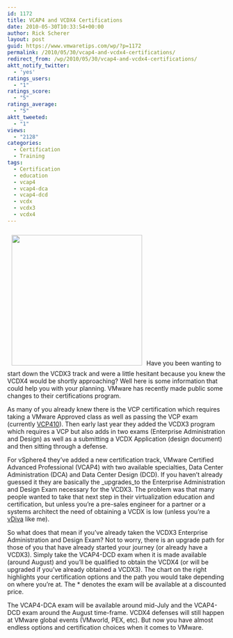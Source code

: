 ```yaml
---
id: 1172
title: VCAP4 and VCDX4 Certifications
date: 2010-05-30T10:33:54+00:00
author: Rick Scherer
layout: post
guid: https://www.vmwaretips.com/wp/?p=1172
permalink: /2010/05/30/vcap4-and-vcdx4-certifications/
redirect_from: /wp/2010/05/30/vcap4-and-vcdx4-certifications/
aktt_notify_twitter:
  - 'yes'
ratings_users:
  - "1"
ratings_score:
  - "5"
ratings_average:
  - "5"
aktt_tweeted:
  - "1"
views:
  - "2128"
categories:
  - Certification
  - Training
tags:
  - Certification
  - education
  - vcap4
  - vcap4-dca
  - vcap4-dcd
  - vcdx
  - vcdx3
  - vcdx4
---
```

[<img class="alignright size-full wp-image-1173" style="margin: 10px;" title="vcap4" src="https://www.vmwaretips.com/wp-content/uploads/2010/05/vcap4.png" alt="" width="300" srcset="https://www.vmwaretips.com/wp-content/uploads/2010/05/vcap4.png 406w, https://www.vmwaretips.com/wp-content/uploads/2010/05/vcap4-300x266.png 300w" sizes="(max-width: 406px) 100vw, 406px" />](https://www.vmwaretips.com/wp-content/uploads/2010/05/vcap4.png)Have you been wanting to start down the VCDX3 track and were a little hesitant because you knew the VCDX4 would be shortly approaching? Well here is some information that could help you with your planning. VMware has recently made public some changes to their certifications program.

As many of you already knew there is the VCP certification which requires taking a VMware Approved class as well as passing the VCP exam (currently <a href="https://www.vmwaretips.com/wp/2010/05/28/vmware-certified-professional-vsphere-4-study-guide/" target="_blank">VCP410</a>). Then early last year they added the VCDX3 program which requires a VCP but also adds in two exams (Enterprise Administration and Design) as well as a submitting a VCDX Application (design document) and then sitting through a defense.

For vSphere4 they&#8217;ve added a new certification track, VMware Certified Advanced Professional (VCAP4) with two available specialties, Data Center Administration (DCA) and Data Center Design (DCD). If you haven&#8217;t already guessed it they are basically the _upgrades_to the Enterprise Administration and Design Exam necessary for the VCDX3. The problem was that many people wanted to take that next step in their virtualization education and certification, but unless you&#8217;re a pre-sales engineer for a partner or a systems architect the need of obtaining a VCDX is low (unless you&#8217;re a <a href="http://www.2vcps.com/2010/05/25/you-might-be-a-vdiva-if/" target="_blank">vDiva</a> like me).

So what does that mean if you&#8217;ve already taken the VCDX3 Enterprise Administration and Design Exam? Not to worry, there is an upgrade path for those of you that have already started your journey (or already have a VCDX3). Simply take the VCAP4-DCD exam when it is made available (around August) and you&#8217;ll be qualified to obtain the VCDX4 (or will be upgraded if you&#8217;ve already obtained a VCDX3). The chart on the right highlights your certification options and the path you would take depending on where you&#8217;re at. The * denotes the exam will be available at a discounted price.

The VCAP4-DCA exam will be available around mid-July and the VCAP4-DCD exam around the August time-frame. VCDX4 defenses will still happen at VMware global events (VMworld, PEX, etc). But now you have almost endless options and certification choices when it comes to VMware.